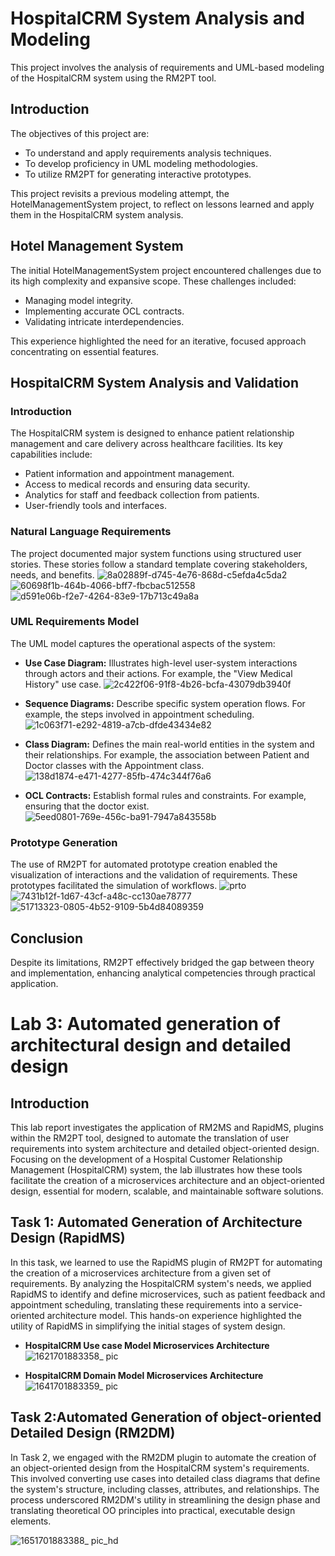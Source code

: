 # HospitalCRM System Analysis and Modeling

This project involves the analysis of requirements and UML-based modeling of the HospitalCRM system using the RM2PT tool.

## Introduction

The objectives of this project are:
- To understand and apply requirements analysis techniques.
- To develop proficiency in UML modeling methodologies.
- To utilize RM2PT for generating interactive prototypes.

This project revisits a previous modeling attempt, the HotelManagementSystem project, to reflect on lessons learned and apply them in the HospitalCRM system analysis.

## Hotel Management System

The initial HotelManagementSystem project encountered challenges due to its high complexity and expansive scope. These challenges included:
- Managing model integrity.
- Implementing accurate OCL contracts.
- Validating intricate interdependencies.

This experience highlighted the need for an iterative, focused approach concentrating on essential features.

## HospitalCRM System Analysis and Validation

### Introduction

The HospitalCRM system is designed to enhance patient relationship management and care delivery across healthcare facilities. Its key capabilities include:
- Patient information and appointment management.
- Access to medical records and ensuring data security.
- Analytics for staff and feedback collection from patients.
- User-friendly tools and interfaces.

### Natural Language Requirements

The project documented major system functions using structured user stories. These stories follow a standard template covering stakeholders, needs, and benefits.
![8a02889f-d745-4e76-868d-c5efda4c5da2](https://github.com/Ali-Almatwi/Lab01_Software_Requirements_and_Design/assets/148684334/4b56d33e-9b0b-4792-9431-7d9135078388)
![60698f1b-464b-4066-bff7-fbcbac512558](https://github.com/Ali-Almatwi/Lab01_Software_Requirements_and_Design/assets/148684334/aff590f1-2c88-4799-99ee-940d3d42fb1a)
![d591e06b-f2e7-4264-83e9-17b713c49a8a](https://github.com/Ali-Almatwi/Lab01_Software_Requirements_and_Design/assets/148684334/95442f2a-368c-40c8-8a99-08f1ec7a66ce)

### UML Requirements Model

The UML model captures the operational aspects of the system:
- **Use Case Diagram:** Illustrates high-level user-system interactions through actors and their actions. For example, the "View Medical History" use case.
  ![2c422f06-91f8-4b26-bcfa-43079db3940f](https://github.com/Ali-Almatwi/Lab01_Software_Requirements_and_Design/assets/148684334/c8d70b7d-f223-4547-aab1-f3e0f87d0123)

- **Sequence Diagrams:** Describe specific system operation flows. For example, the steps involved in appointment scheduling.
![1c063f71-e292-4819-a7cb-dfde43434e82](https://github.com/Ali-Almatwi/Lab01_Software_Requirements_and_Design/assets/148684334/91d37e37-ce9a-435b-937d-e755e11e4168)

- **Class Diagram:** Defines the main real-world entities in the system and their relationships. For example, the association between Patient and Doctor classes with the Appointment class.
  ![138d1874-e471-4277-85fb-474c344f76a6](https://github.com/Ali-Almatwi/Lab01_Software_Requirements_and_Design/assets/148684334/8a69fe96-740a-4971-9e8f-cedab3d75a64)

- **OCL Contracts:** Establish formal rules and constraints. For example, ensuring that the doctor exist.
  ![5eed0801-769e-456c-ba91-7947a843558b](https://github.com/Ali-Almatwi/Lab01_Software_Requirements_and_Design/assets/148684334/63f369e0-faf9-4bb5-a35a-f130e9c874bf)


### Prototype Generation


The use of RM2PT for automated prototype creation enabled the visualization of interactions and the validation of requirements. These prototypes facilitated the simulation of workflows.
![prto](https://github.com/Ali-Almatwi/Lab01_Software_Requirements_and_Design/assets/148684334/7e44a501-0154-4da0-a410-27427b8daa73)
![7431b12f-1d67-43cf-a48c-cc130ae78777](https://github.com/Ali-Almatwi/Lab01_Software_Requirements_and_Design/assets/148684334/d24e26d3-0544-4209-a068-7a2ecaeb70be)
![51713323-0805-4b52-9109-5b4d84089359](https://github.com/Ali-Almatwi/Lab01_Software_Requirements_and_Design/assets/148684334/8d9f849c-3dfd-443d-bccd-62622409ef59)

## Conclusion

Despite its limitations, RM2PT effectively bridged the gap between theory and implementation, enhancing analytical competencies through practical application.


#  Lab 3: Automated generation of architectural design and detailed design

## Introduction

This lab report investigates the application of RM2MS and RapidMS, plugins within the RM2PT tool, designed to automate the translation of user requirements into system architecture and detailed object-oriented design. Focusing on the development of a Hospital Customer Relationship Management (HospitalCRM) system, the lab illustrates how these tools facilitate the creation of a microservices architecture and an object-oriented design, essential for modern, scalable, and maintainable software solutions.


## Task 1: Automated Generation of Architecture Design (RapidMS)

In this task, we learned to use the RapidMS plugin of RM2PT for automating the creation of a microservices architecture from a given set of requirements. By analyzing the HospitalCRM system's needs, we applied RapidMS to identify and define microservices, such as patient feedback and appointment scheduling, translating these requirements into a service-oriented architecture model. This hands-on experience highlighted the utility of RapidMS in simplifying the initial stages of system design.

- **HospitalCRM Use case Model Microservices Architecture** 
![1621701883358_ pic](https://github.com/Ali-Almatwi/Lab01_Software_Requirements_and_Design/assets/148684334/6b12b16a-fc17-4330-82e2-150a3635ce75)

-  **HospitalCRM Domain Model Microservices Architecture** 
![1641701883359_ pic](https://github.com/Ali-Almatwi/Lab01_Software_Requirements_and_Design/assets/148684334/36e1ecd4-66d9-4520-b106-b79426d88653)

##  Task 2:Automated Generation of object-oriented Detailed Design (RM2DM)

In Task 2, we engaged with the RM2DM plugin to automate the creation of an object-oriented design from the HospitalCRM system's requirements. This involved converting use cases into detailed class diagrams that define the system's structure, including classes, attributes, and relationships. The process underscored RM2DM's utility in streamlining the design phase and translating theoretical OO principles into practical, executable design elements.

![1651701883388_ pic_hd](https://github.com/Ali-Almatwi/Lab01_Software_Requirements_and_Design/assets/148684334/360603fb-9382-4040-8cee-0583da049665)

